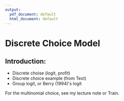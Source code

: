 ```yaml
---
output:
  pdf_document: default
  html_document: default
---
```


# Discrete Choice Model

## Introduction: 

- Discrete choise (logit, profit)
- Discrete choice example (from Text)
- Group logit, or Berry (1994)'s logit


For the multinomial choice, see my lecture note or Train.
